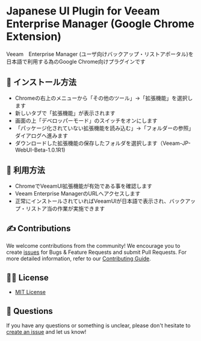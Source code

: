 # Japanese UI Plugin for Veeam Enterprise Manager (Google Chrome Extension)

Veeam　Enterprise Manager (ユーザ向けバックアップ・リストアポータル)を日本語で利用する為のGoogle Chrome向けプラグインです

## 📗 インストール方法

* Chromeの右上のメニューから「その他のツール」→「拡張機能」を選択します
* 新しいタブで「拡張機能」が表示されます
* 画面の上「デベロッパーモード」のスイッチをオンにします
* 「パッケージ化されていない拡張機能を読み込む」→「フォルダーの参照」ダイアログへ進みます
* ダウンロードした拡張機能の保存したフォルダを選択します（Veeam-JP-WebUI-Beta-1.0.1R1)

## 📗 利用方法

* ChromeでVeeamUI拡張機能が有効である事を確認します
* Veeam Enterprise ManagerのURLへアクセスします
* 正常にインストールされていればVeeamUIが日本語で表示され、バックアップ・リストア当の作業が実施できます

## ✍ Contributions

We welcome contributions from the community! We encourage you to create [issues](https://github.com/VeeamHub/veeam-webui-jp-plugin/issues/new/choose) for Bugs & Feature Requests and submit Pull Requests. For more detailed information, refer to our [Contributing Guide](CONTRIBUTING.md).

## 🤝🏾 License

* [MIT License](LICENSE)

## 🤔 Questions

If you have any questions or something is unclear, please don't hesitate to [create an issue](https://github.com/VeeamHub/veeam-webui-jp-plugin/issues/new/choose) and let us know!
